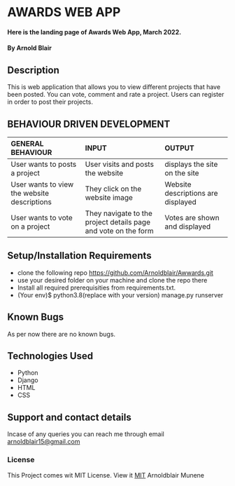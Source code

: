 # AWARDS WEB APP
#### Here is the landing page of Awards Web App, March 2022.
#### By **Arnold Blair**
## Description
This is web application that allows you to view different projects that have been posted. You can vote, comment and rate a project. Users can register in order to post their projects.

## BEHAVIOUR DRIVEN DEVELOPMENT

| GENERAL BEHAVIOUR | INPUT | OUTPUT|
|:------------------|:--------|:-----------|
|User wants to posts a project| User visits and posts the website |displays the site on the site|
|User wants to view the website descriptions|They click on the website image |Website descriptions are displayed|
|User wants to vote on a project| They navigate to the project details page and vote on the form|Votes are shown and displayed|

## Setup/Installation Requirements
* clone the following repo https://github.com/Arnoldblair/Awwards.git
* use your desired folder on your machine and clone
the repo there
* Install all required prerequisities from requirements.txt.
* (Your env)$ python3.8(replace with your version) manage.py runserver

## Known Bugs
 As per now there are no known bugs.
## Technologies Used
* Python 
* Django
* HTML
* CSS
## Support and contact details
Incase of any queries you can reach me through email arnoldblair15@gmail.com
### License
This Project comes wit MIT License. View it <a href="https://github.com/Arnoldblair/awards/blob/master/License"> MIT</a>
Arnoldblair Munene
  